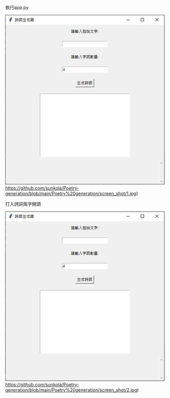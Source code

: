 執行app.py

![image.png](https://github.com/sunkola/Poetry-generation/blob/main/Poetry%20generation/screen_shot/1.jpg)https://github.com/sunkola/Poetry-generation/blob/main/Poetry%20generation/screen_shot/1.jpg)

打入詩詞兩字開頭

![image.png](https://github.com/sunkola/Poetry-generation/blob/main/Poetry%20generation/screen_shot/1.jpg)https://github.com/sunkola/Poetry-generation/blob/main/Poetry%20generation/screen_shot/2.jpg)

